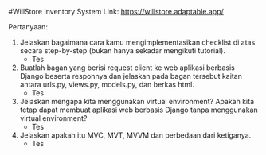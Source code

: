#WillStore Inventory System
Link: https://willstore.adaptable.app/

Pertanyaan:
1. Jelaskan bagaimana cara kamu mengimplementasikan checklist di atas secara step-by-step (bukan hanya sekadar mengikuti tutorial).
    - Tes 
1. Buatlah bagan yang berisi request client ke web aplikasi berbasis Django beserta responnya dan jelaskan pada bagan tersebut kaitan antara urls.py, views.py, models.py, dan berkas html.
    - Tes
1. Jelaskan mengapa kita menggunakan virtual environment? Apakah kita tetap dapat membuat aplikasi web berbasis Django tanpa menggunakan virtual environment?
    - Tes
1. Jelaskan apakah itu MVC, MVT, MVVM dan perbedaan dari ketiganya.
    - Tes
